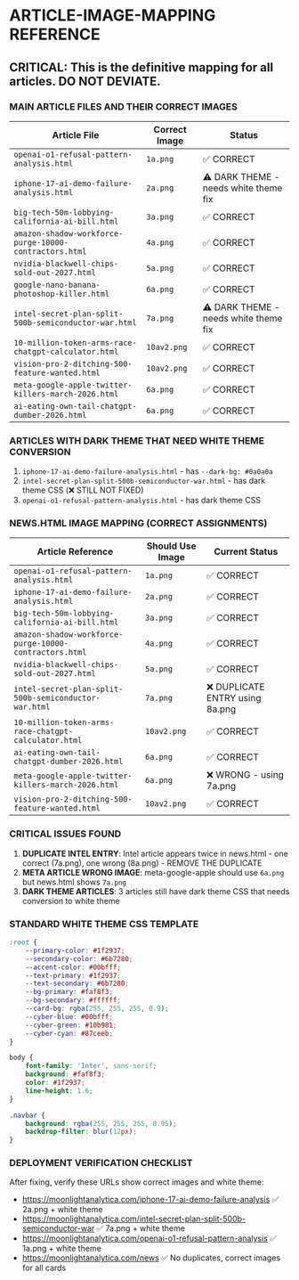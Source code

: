 # ARTICLE-IMAGE-MAPPING REFERENCE

## CRITICAL: This is the definitive mapping for all articles. DO NOT DEVIATE.

### MAIN ARTICLE FILES AND THEIR CORRECT IMAGES

| Article File | Correct Image | Status |
|--------------|---------------|---------|
| `openai-o1-refusal-pattern-analysis.html` | `1a.png` | ✅ CORRECT |
| `iphone-17-ai-demo-failure-analysis.html` | `2a.png` | ⚠️ DARK THEME - needs white theme fix |
| `big-tech-50m-lobbying-california-ai-bill.html` | `3a.png` | ✅ CORRECT |
| `amazon-shadow-workforce-purge-10000-contractors.html` | `4a.png` | ✅ CORRECT |
| `nvidia-blackwell-chips-sold-out-2027.html` | `5a.png` | ✅ CORRECT |
| `google-nano-banana-photoshop-killer.html` | `6a.png` | ✅ CORRECT |
| `intel-secret-plan-split-500b-semiconductor-war.html` | `7a.png` | ⚠️ DARK THEME - needs white theme fix |
| `10-million-token-arms-race-chatgpt-calculator.html` | `10av2.png` | ✅ CORRECT |
| `vision-pro-2-ditching-500-feature-wanted.html` | `10av2.png` | ✅ CORRECT |
| `meta-google-apple-twitter-killers-march-2026.html` | `6a.png` | ✅ CORRECT |
| `ai-eating-own-tail-chatgpt-dumber-2026.html` | `6a.png` | ✅ CORRECT |

### ARTICLES WITH DARK THEME THAT NEED WHITE THEME CONVERSION

1. `iphone-17-ai-demo-failure-analysis.html` - has `--dark-bg: #0a0a0a`
2. `intel-secret-plan-split-500b-semiconductor-war.html` - has dark theme CSS (❌ STILL NOT FIXED)
3. `openai-o1-refusal-pattern-analysis.html` - has dark theme CSS

### NEWS.HTML IMAGE MAPPING (CORRECT ASSIGNMENTS)

| Article Reference | Should Use Image | Current Status |
|------------------|------------------|-----------------|
| `openai-o1-refusal-pattern-analysis.html` | `1a.png` | ✅ CORRECT |
| `iphone-17-ai-demo-failure-analysis.html` | `2a.png` | ✅ CORRECT |
| `big-tech-50m-lobbying-california-ai-bill.html` | `3a.png` | ✅ CORRECT |
| `amazon-shadow-workforce-purge-10000-contractors.html` | `4a.png` | ✅ CORRECT |
| `nvidia-blackwell-chips-sold-out-2027.html` | `5a.png` | ✅ CORRECT |
| `intel-secret-plan-split-500b-semiconductor-war.html` | `7a.png` | ❌ DUPLICATE ENTRY using 8a.png |
| `10-million-token-arms-race-chatgpt-calculator.html` | `10av2.png` | ✅ CORRECT |
| `ai-eating-own-tail-chatgpt-dumber-2026.html` | `6a.png` | ✅ CORRECT |
| `meta-google-apple-twitter-killers-march-2026.html` | `6a.png` | ❌ WRONG - using 7a.png |
| `vision-pro-2-ditching-500-feature-wanted.html` | `10av2.png` | ✅ CORRECT |

### CRITICAL ISSUES FOUND

1. **DUPLICATE INTEL ENTRY**: Intel article appears twice in news.html - one correct (7a.png), one wrong (8a.png) - REMOVE THE DUPLICATE
2. **META ARTICLE WRONG IMAGE**: meta-google-apple should use `6a.png` but news.html shows `7a.png` 
3. **DARK THEME ARTICLES**: 3 articles still have dark theme CSS that needs conversion to white theme

### STANDARD WHITE THEME CSS TEMPLATE

```css
:root {
    --primary-color: #1f2937;
    --secondary-color: #6b7280;
    --accent-color: #00bfff;
    --text-primary: #1f2937;
    --text-secondary: #6b7280;
    --bg-primary: #faf8f3;
    --bg-secondary: #ffffff;
    --card-bg: rgba(255, 255, 255, 0.9);
    --cyber-blue: #00bfff;
    --cyber-green: #10b981;
    --cyber-cyan: #87ceeb;
}

body {
    font-family: 'Inter', sans-serif;
    background: #faf8f3;
    color: #1f2937;
    line-height: 1.6;
}

.navbar {
    background: rgba(255, 255, 255, 0.95);
    backdrop-filter: blur(12px);
}
```

### DEPLOYMENT VERIFICATION CHECKLIST

After fixing, verify these URLs show correct images and white theme:
- https://moonlightanalytica.com/iphone-17-ai-demo-failure-analysis ✅ 2a.png + white theme
- https://moonlightanalytica.com/intel-secret-plan-split-500b-semiconductor-war ✅ 7a.png + white theme
- https://moonlightanalytica.com/openai-o1-refusal-pattern-analysis ✅ 1a.png + white theme
- https://moonlightanalytica.com/news ✅ No duplicates, correct images for all cards